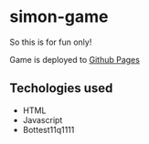 # simon-game

So this is for fun only!

Game is deployed to [Github Pages](https://malmgrenola.github.io/simon-game/)

## Techologies used

- HTML
- Javascript
- Bottest11q1111
